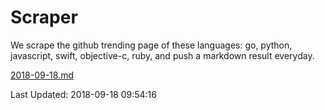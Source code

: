 # Scraper

We scrape the github trending page of these languages: go, python, javascript, swift, objective-c, ruby, and push a markdown result everyday.

[2018-09-18.md](https://github.com/henson/Scraper/blob/master/2018-09-18.md)

Last Updated: 2018-09-18 09:54:16